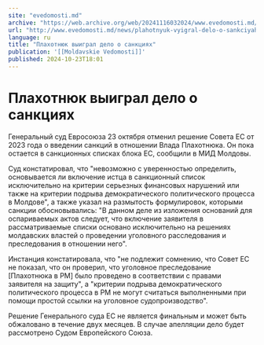 ```yaml
---
site: "evedomosti.md"
archive: "https://web.archive.org/web/20241116032024/www.evedomosti.md/news/plahotnyuk-vyigral-delo-o-sankciyah"
url: "http://www.evedomosti.md/news/plahotnyuk-vyigral-delo-o-sankciyah"
language: ru
title: "Плахотнюк выиграл дело о санкциях"
publication: '[[Moldavskie Vedomosti]]'
published: 2024-10-23T18:01
---
```


# Плахотнюк выиграл дело о санкциях

Генеральный суд Евросоюза 23 октября отменил решение Совета ЕС от 2023 года о введении санкций в отношении Влада Плахотнюка. Он пока остается в санкционных списках блока ЕС, сообщили в МИД Молдовы.

Суд констатировал, что "невозможно с уверенностью определить, основывается ли включение истца в санкционный список исключительно на критерии серьезных финансовых нарушений или также на критерии подрыва демократического политического процесса в Молдове", а также указал на размытость формулировок, которыми санкции обосновывались: "В данном деле из изложения оснований для оспариваемых актов следует, что включение заявителя в рассматриваемые списки основано исключительно на решениях молдавских властей о проведении уголовного расследования и преследования в отношении него".

Инстанция констатировала, что "не подлежит сомнению, что Совет ЕС не показал, что он проверил, что уголовное преследование [Плахотнюка в РМ] было проведено в соответствии с правами заявителя на защиту", а "критерии подрыва демократического политического процесса в РМ не могут считаться выполненными при помощи простой ссылки на уголовное судопроизводство".

Решение Генерального суда ЕС не является финальным и может быть обжаловано в течение двух месяцев. В случае апелляции дело будет рассмотрено Судом Европейского Союза.